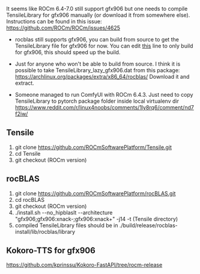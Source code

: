 It seems like ROCm 6.4-7.0 still support gfx906 but one needs to compile TensileLibrary for gfx906 manually (or download it from somewhere else).
Instructions can be found in this issue: https://github.com/ROCm/ROCm/issues/4625

- rocblas still supports gfx906, you can build from source to get the TensileLibrary file for gfx906 for now. You can edit [this](https://github.com/ROCm/rocBLAS/blob/80e5394d6a68901ce48b03da47b33b1e69d58be7/CMakeLists.txt#L115C12-L115C13) line to only build for gfx906, this should speed up the build.

- Just for anyone who won't be able to build from source. I think it is possible to take TensileLibrary_lazy_gfx906.dat from this package: https://archlinux.org/packages/extra/x86_64/rocblas/
  Download it and extract.

- Someone managed to run ComfyUI with ROCm 6.4.3. Just need to copy TensileLibrary to pytorch package folder inside local virtualenv dir https://www.reddit.com/r/linux4noobs/comments/1ly8rq6/comment/nd7f2iw/

## Tensile
1. git clone https://github.com/ROCmSoftwarePlatform/Tensile.git
2. cd Tensile
3. git checkout (ROCm version)

## rocBLAS
1. git clone https://github.com/ROCmSoftwarePlatform/rocBLAS.git
2. cd rocBLAS
3. git checkout (ROCm version)
4. ./install.sh --no_hipblaslt --architecture "gfx906;gfx906:xnack-;gfx906:xnack+" -j14 -t (Tensile directory)
5. compiled TensileLibrary files should be in ./build/release/rocblas-install/lib/rocblas/library

## Kokoro-TTS for gfx906
https://github.com/kprinssu/Kokoro-FastAPI/tree/rocm-release
